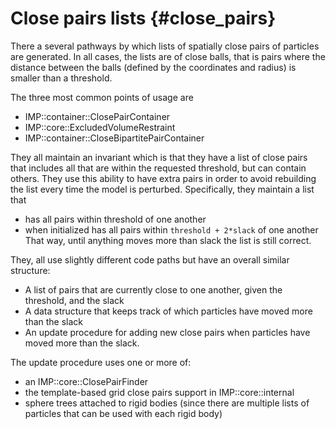 Close pairs lists {#close_pairs}
=================

There a several pathways by which lists of spatially close pairs of particles are generated. In all cases, the lists are of close balls, that is pairs where the distance between the balls (defined by the coordinates and radius) is smaller than a threshold. 

The three most common points of usage are
- IMP::container::ClosePairContainer
- IMP::core::ExcludedVolumeRestraint
- IMP::container::CloseBipartitePairContainer

They all maintain an invariant which is that they have a list of close pairs that includes all that are within the requested threshold, but can contain others. They use this ability to have extra pairs in order to avoid rebuilding the list every time the model is perturbed. Specifically, they maintain a list that
- has all pairs within threshold of one another
- when initialized has all pairs within `threshold + 2*slack` of one another
That way, until anything moves more than slack the list is still correct.

They, all use slightly different code paths but have an overall similar structure:
- A list of pairs that are currently close to one another, given the threshold, and the slack
- A data structure that keeps track of which particles have moved more than the slack
- An update procedure for adding new close pairs when particles have moved more than the slack.

The update procedure uses one or more of:
- an IMP::core::ClosePairFinder
- the template-based grid close pairs support in IMP::core::internal
- sphere trees attached to rigid bodies (since there are multiple lists of particles that can be used with each rigid body)
